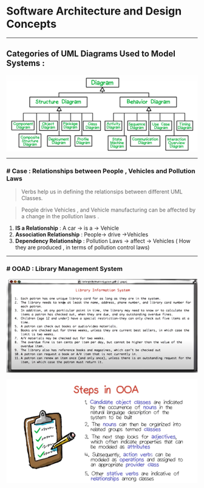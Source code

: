 #  Software Architecture and Design Concepts

---

## Categories of UML Diagrams Used to Model Systems :

![All UML  Diagrams](./pics/diagrams.jpg "Structural and Behavioral Diagrams")

------------------------------------------------

### \# Case : Relationships between People , Vehicles and Pollution Laws
 >Verbs help us in defining the relationsips between different UML Classes.

>People drive Vehicles , and Vehicle manufacturing can be affected by a change in the pollution laws .

1. **IS a Relationship** :  A car  -> is a  -> Vehicle  
2. **Association Relationship** : People-> drive ->Vehicles   
3. **Dependency Relationship** : Pollution  Laws -> affect -> Vehicles ( How they are produced , in terms of pollution control laws)
  

---

### \# OOAD : Library Management System

![Library Management System Use Case](./pics/ooad-question-1.jpg "Library Management System")

![OOADSteps](./pics/ooa-steps.jpg "The steps in OOA")
